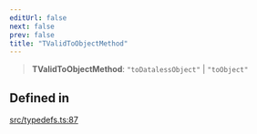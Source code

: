 ```yaml
---
editUrl: false
next: false
prev: false
title: "TValidToObjectMethod"
---
```


> **TValidToObjectMethod**: `"toDatalessObject"` \| `"toObject"`

## Defined in

[src/typedefs.ts:87](https://github.com/fabricjs/fabric.js/blob/c093e29e73123dafcfa091ff4d5e04e690bb796e/src/typedefs.ts#L87)
